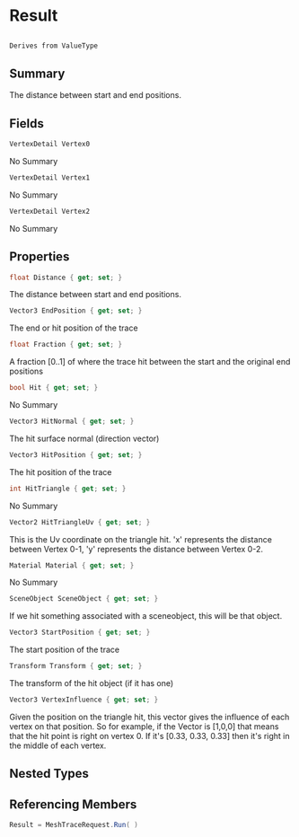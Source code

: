 # Result

## 
```c#
Derives from ValueType
```

## Summary

The distance between start and end positions.
## Fields

```c#
VertexDetail Vertex0
```
No Summary
```c#
VertexDetail Vertex1
```
No Summary
```c#
VertexDetail Vertex2
```
No Summary
## Properties

```c#
float Distance { get; set; } 
```
The distance between start and end positions.
```c#
Vector3 EndPosition { get; set; } 
```
The end or hit position of the trace
```c#
float Fraction { get; set; } 
```
A fraction [0..1] of where the trace hit between the start and the original end positions
```c#
bool Hit { get; set; } 
```
No Summary
```c#
Vector3 HitNormal { get; set; } 
```
The hit surface normal (direction vector)
```c#
Vector3 HitPosition { get; set; } 
```
The hit position of the trace
```c#
int HitTriangle { get; set; } 
```
No Summary
```c#
Vector2 HitTriangleUv { get; set; } 
```
This is the Uv coordinate on the triangle hit. 'x' represents the distance between Vertex 0-1, 'y' represents the distance between Vertex 0-2.
```c#
Material Material { get; set; } 
```
No Summary
```c#
SceneObject SceneObject { get; set; } 
```
If we hit something associated with a sceneobject, this will be that object.
```c#
Vector3 StartPosition { get; set; } 
```
The start position of the trace
```c#
Transform Transform { get; set; } 
```
The transform of the hit object (if it has one)
```c#
Vector3 VertexInfluence { get; set; } 
```
Given the position on the triangle hit, this vector gives the influence of each vertex on that position.
So for example, if the Vector is [1,0,0] that means that the hit point is right on vertex 0. If it's [0.33, 0.33, 0.33] then it's
right in the middle of each vertex.
## Nested Types

## Referencing Members

```c#
Result = MeshTraceRequest.Run( ) 
```
